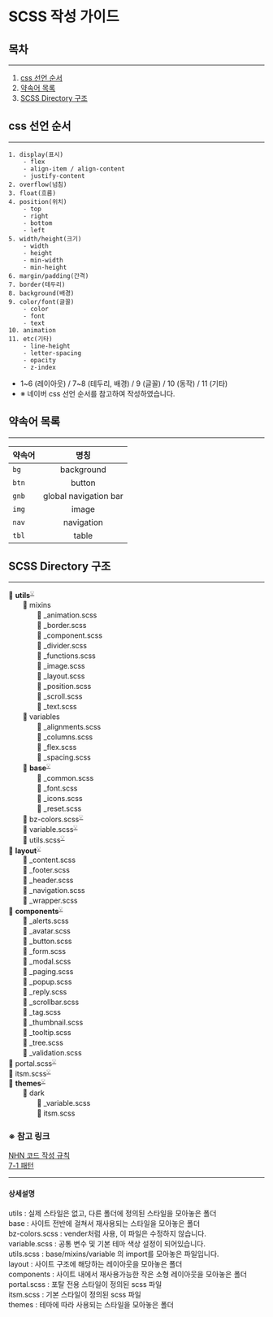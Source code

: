 # SCSS 작성 가이드


## 목차

---

1. [css 선언 순서](#css-선언-순서)
2. [약속어 목록](#약속어-목록)
3. [SCSS Directory 구조](#scss-directory-구조)

## css 선언 순서

---

```
1. display(표시)
    - flex
    - align-item / align-content
    - justify-content
2. overflow(넘침)
3. float(흐름)
4. position(위치)
    - top
    - right
    - bottom
    - left
5. width/height(크기)
    - width
    - height
    - min-width
    - min-height
6. margin/padding(간격)
7. border(테두리)
8. background(배경)
9. color/font(글꼴)
    - color
    - font
    - text
10. animation
11. etc(기타)
    - line-height
    - letter-spacing
    - opacity
    - z-index
```

* 1~6 (레이아웃) / 7~8 (테두리, 배경) / 9 (글꼴) / 10 (동작) / 11 (기타)
* ※ 네이버 css 선언 순서를 참고하여 작성하였습니다.

## 약속어 목록

---

| 약속어    |          명칭           | 
|--------|:---------------------:|
| `bg`   |      background       |
| `btn`  |        button         |
| `gnb`  | global navigation bar |
| `img`  |         image         |
| `nav`  |      navigation       |
| `tbl`  |         table         |

## SCSS Directory 구조

---
 
📁 <strong>utils</strong><sup>[💡](#utils)</sup>  
　　📁 mixins  
　　　　📄 _animation.scss  
　　　　📄 _border.scss  
　　　　📄 _component.scss  
　　　　📄 _divider.scss  
　　　　📄 _functions.scss  
　　　　📄 _image.scss  
　　　　📄 _layout.scss  
　　　　📄 _position.scss  
　　　　📄 _scroll.scss  
　　　　📄 _text.scss  
　　📁 variables  
　　　　📄 _alignments.scss  
　　　　📄 _columns.scss  
　　　　📄 _flex.scss  
　　　　📄 _spacing.scss   
　　📁 <strong>base</strong><sup>[💡](#base)</sup>  
　　　　📄 _common.scss  
　　　　📄 _font.scss  
　　　　📄 _icons.scss  
　　　　📄 _reset.scss  
　　📄 bz-colors.scss<sup>[💡](#bz-colors)</sup>  
　　📄 variable.scss<sup>[💡](#variable)</sup>  
　　📄 utils.scss<sup>[💡](#utils2)</sup>  
📁 <strong>layout</strong><sup>[💡](#layout)</sup>  
　　📄 _content.scss  
　　📄 _footer.scss  
　　📄 _header.scss  
　　📄 _navigation.scss  
　　📄 _wrapper.scss  
📁 <strong>components</strong><sup>[💡](#components)</sup>  
　　📄 _alerts.scss  
　　📄 _avatar.scss  
　　📄 _button.scss  
　　📄 _form.scss  
　　📄 _modal.scss  
　　📄 _paging.scss  
　　📄 _popup.scss  
　　📄 _reply.scss  
　　📄 _scrollbar.scss  
　　📄 _tag.scss  
　　📄 _thumbnail.scss  
　　📄 _tooltip.scss  
　　📄 _tree.scss  
　　📄 _validation.scss  
📄 portal.scss<sup>[💡](#portal)</sup>    
📄 itsm.scss<sup>[💡](#itsm)</sup>       
📁 <strong>themes</strong><sup>[💡](#themes)</sup>  
　　📁 dark  
　　　　📄 _variable.scss  
　　　　📄 itsm.scss

### ※ 참고 링크
<p>
<a href="https://nuli.navercorp.com/data/convention/NHN_Coding_Conventions_for_Markup_Languages.pdf" target="_blank">NHN 코드 작성 규칙</a><br>
<a href="https://imagineu.tistory.com/23">7-1 패턴</a>
</p>

---

#### 상세설명 
<a id="utils">utils</a> : 실제 스타일은 없고, 다른 폴더에 정의된 스타일을 모아놓은 폴더  
<a id="base">base</a> : 사이트 전반에 걸쳐서 재사용되는 스타일을 모아놓은 폴더  
<a id="bz-colors">bz-colors.scss</a> : vender처럼 사용, 이 파일은 수정하지 않습니다.  
<a id="variable">variable.scss</a> : 공통 변수 및 기본 테마 색상 설정이 되어있습니다.  
<a id="utils2">utils.scss</a> : base/mixins/variable 의 import를 모아놓은 파일입니다.  
<a id="layout">layout</a> : 사이트 구조에 해당하는 레이아웃을 모아놓은 폴더  
<a id="components">components</a> : 사이트 내에서 재사용가능한 작은 소형 레이아웃을 모아놓은 폴더  
<a id="portal">portal.scss</a> : 포탈 전용 스타일이 정의된 scss 파일  
<a id="itsm">itsm.scss</a> : 기본 스타일이 정의된 scss 파일   
<a id="themes">themes</a> : 테마에 따라 사용되는 스타일을 모아놓은 폴더